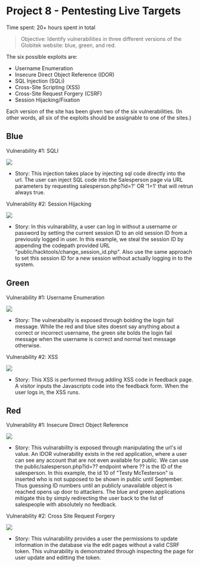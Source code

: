 # Project 8 - Pentesting Live Targets

Time spent: 20+ hours spent in total

> Objective: Identify vulnerabilities in three different versions of the Globitek website: blue, green, and red.

The six possible exploits are:
* Username Enumeration
* Insecure Direct Object Reference (IDOR)
* SQL Injection (SQLi)
* Cross-Site Scripting (XSS)
* Cross-Site Request Forgery (CSRF)
* Session Hijacking/Fixation

Each version of the site has been given two of the six vulnerabilities. (In other words, all six of the exploits should be assignable to one of the sites.)

## Blue

Vulnerability #1: SQLI
 
 ![](https://github.com/shofi384/CSC.59938---Web-Security/blob/master/Week%238-Pentesting%20Live%20Targets/sqli.gif)
 - Story: This injection takes place by injecting sql code directly into the url. The user can inject SQL code into the Salesperson page via URL parameters by requesting salesperson.php?id=?' OR '1=1' that will retrun always true.

Vulnerability #2: Session Hijacking
 
 ![](https://github.com/shofi384/CSC.59938---Web-Security/blob/master/Week%238-Pentesting%20Live%20Targets/sessionHijacking.gif)
 - Story: In this vulnarability, a user can log in without a username or password by setting the current session ID to an old session ID from a previously logged in user. In this example, we steal the session ID by appending the codepath provided URL "public/hacktools/change_session_id.php". Also use the same approach to set this session ID for a new session without actually logging in to the system. 

## Green

Vulnerability #1: Username Enumeration 
 
 ![](https://github.com/shofi384/CSC.59938---Web-Security/blob/master/Week%238-Pentesting%20Live%20Targets/usernameEnumeration.gif)
 - Story: The vulnerabality is exposed through bolding the login fail message. While the red and blue sites doesnt say anything about a correct or incorrect username, the green site bolds the login fail message when the username is correct and normal text message otherwise.

Vulnerability #2: XSS
 
 ![](https://github.com/shofi384/CSC.59938---Web-Security/blob/master/Week%238-Pentesting%20Live%20Targets/xss.gif)
 - Story: This XSS is performed throug adding XSS code in feedback page. A visitor inputs the Javascripts code <script>alert('Mallory found the XSS!');</script> into the feedback form. When the user logs in, the XSS runs. 


## Red

Vulnerability #1: Insecure Direct Object Reference
 
 ![](https://github.com/shofi384/CSC.59938---Web-Security/blob/master/Week%238-Pentesting%20Live%20Targets/idor.gif)
 - Story: This vulnarability is exposed through manipulating the url's id value. An IDOR vulnerability exists in the red application, where a user can see any account that are not even available for public. We can use the public/salesperson.php?id=?? endpoint where ?? is the ID of the salesperson. In this example, the id 10 of "Testy McTesterson" is inserted who is not supposed to be shown in public until September. Thus guessing ID numbers until an publicly unavailable object is reached opens up door to attackers. The blue and green applications mitigate this by simply redirecting the user back to the list of salespeople with absolutely no feedback.

Vulnerability #2: Cross Site Request Forgery
 
 ![](https://github.com/shofi384/CSC.59938---Web-Security/blob/master/Week%238-Pentesting%20Live%20Targets/csrf.gif)
 - Story: This vulnarability provides a user the permissions to update information in the database via the edit pages without a valid CSRF token. This vulnarability is demonstrated through inspecting the page for user update and editting the token. 
